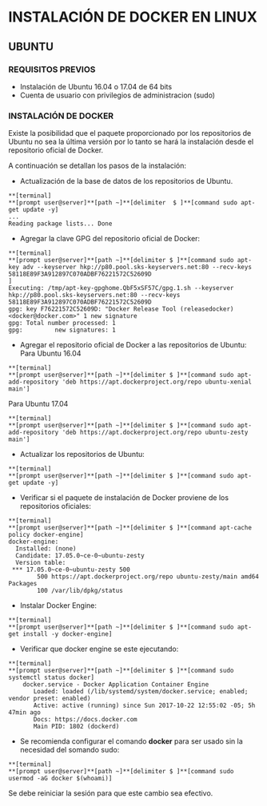 # INSTALACIÓN DE DOCKER EN LINUX

## UBUNTU

### REQUISITOS PREVIOS

* Instalación de Ubuntu 16.04 o 17.04 de 64 bits
* Cuenta de usuario con privilegios de administracion \(sudo\)

### INSTALACIÓN DE DOCKER

Existe la posibilidad que el paquete proporcionado por los repositorios de Ubuntu no sea la última versión por lo tanto se hará la instalación desde el repositorio oficial de Docker.

A continuación se detallan los pasos de la instalación:

* Actualización de la base de datos de los repositorios de Ubuntu.
```
**[terminal]
**[prompt user@server]**[path ~]**[delimiter  $ ]**[command sudo apt-get update -y]
...
Reading package lists... Done
```

* Agregar la clave GPG del repositorio oficial de Docker:

```
**[terminal]
**[prompt user@server]**[path ~]**[delimiter $ ]**[command sudo apt-key adv --keyserver hkp://p80.pool.sks-keyservers.net:80 --recv-keys 58118E89F3A912897C070ADBF76221572C52609D
]
Executing: /tmp/apt-key-gpghome.QbF5xSF57C/gpg.1.sh --keyserver hkp://p80.pool.sks-keyservers.net:80 --recv-keys 58118E89F3A912897C070ADBF76221572C52609D
gpg: key F76221572C52609D: "Docker Release Tool (releasedocker) <docker@docker.com>" 1 new signature
gpg: Total number processed: 1
gpg:         new signatures: 1
```

* Agregar el repositorio oficial de Docker a las repositorios de Ubuntu:
Para Ubuntu 16.04

```
**[terminal]
**[prompt user@server]**[path ~]**[delimiter $ ]**[command sudo apt-add-repository 'deb https://apt.dockerproject.org/repo ubuntu-xenial main']
```
Para Ubuntu 17.04

```
**[terminal]
**[prompt user@server]**[path ~]**[delimiter $ ]**[command sudo apt-add-repository 'deb https://apt.dockerproject.org/repo ubuntu-zesty main']
```

* Actualizar los repositorios de Ubuntu:

```
**[terminal]
**[prompt user@server]**[path ~]**[delimiter $ ]**[command sudo apt-get update -y]
```

* Verificar si el paquete de instalación de Docker proviene de los repositorios oficiales:

```
**[terminal]
**[prompt user@server]**[path ~]**[delimiter $ ]**[command apt-cache policy docker-engine]
docker-engine:
  Installed: (none)
  Candidate: 17.05.0~ce-0~ubuntu-zesty
  Version table:
 *** 17.05.0~ce-0~ubuntu-zesty 500
        500 https://apt.dockerproject.org/repo ubuntu-zesty/main amd64 Packages
        100 /var/lib/dpkg/status
```

* Instalar Docker Engine:

```
**[terminal]
**[prompt user@server]**[path ~]**[delimiter $ ]**[command sudo apt-get install -y docker-engine]
```

* Verificar que docker engine se este ejecutando:

```
**[terminal]
**[prompt user@server]**[path ~]**[delimiter $ ]**[command sudo systemctl status docker]
    docker.service - Docker Application Container Engine
       Loaded: loaded (/lib/systemd/system/docker.service; enabled; vendor preset: enabled)
       Active: active (running) since Sun 2017-10-22 12:55:02 -05; 5h 47min ago
       Docs: https://docs.docker.com
       Main PID: 1802 (dockerd)
```

* Se recomienda configurar el comando **docker** para ser usado sin la necesidad del somando sudo:

```
**[terminal]
**[prompt user@server]**[path ~]**[delimiter $ ]**[command sudo usermod -aG docker $(whoami)]
```

Se debe reiniciar la sesión para que este cambio sea efectivo.

